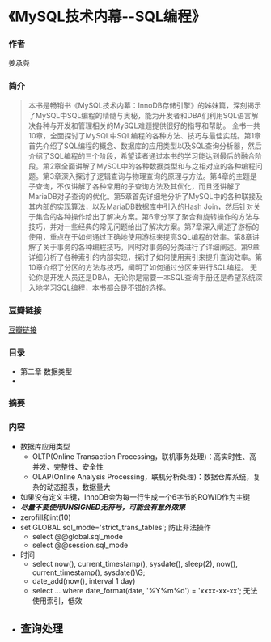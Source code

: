 《MySQL技术内幕--SQL编程》
=======================

### 作者
  姜承尧 
  
### 简介
> 本书是畅销书《MySQL技术内幕：InnoDB存储引擎》的姊妹篇，深刻揭示了MySQL中SQL编程的精髓与奥秘，能为开发者和DBA们利用SQL语言解决各种与开发和管理相关的MySQL难题提供很好的指导和帮助。
全书一共10章，全面探讨了MySQL中SQL编程的各种方法、技巧与最佳实践。第1章首先介绍了SQL编程的概念、数据库的应用类型以及SQL查询分析器，然后介绍了SQL编程的三个阶段，希望读者通过本书的学习能达到最后的融合阶段。第2章全面讲解了MySQL中的各种数据类型和与之相对应的各种编程问题。第3章深入探讨了逻辑查询与物理查询的原理与方法。第4章的主题是子查询，不仅讲解了各种常用的子查询方法及其优化，而且还讲解了MariaDB对子查询的优化。第5章首先详细地分析了MySQL中的各种联接及其内部的实现算法，以及MariaDB数据库中引入的Hash Join，然后针对关于集合的各种操作给出了解决方案。第6章分享了聚合和旋转操作的方法与技巧，并对一些经典的常见问题给出了解决方案。第7章深入阐述了游标的使用，重点在于如何通过正确地使用游标来提高SQL编程的效率。第8章讲解了关于事务的各种编程技巧，同时对事务的分类进行了详细阐述。第9章详细分析了各种索引的内部实现，探讨了如何使用索引来提升查询效率。第10章介绍了分区的方法与技巧，阐明了如何通过分区来进行SQL编程。
无论你是开发人员还是DBA，无论你是需要一本SQL查询手册还是希望系统深入地学习SQL编程，本书都会是不错的选择。


### 豆瓣链接
[豆瓣链接](http://book.douban.com/subject/10569620/)

### 目录
* 第二章 数据类型
* 

### 摘要

### 内容
* 数据库应用类型
  - OLTP(Online Transaction Processing，联机事务处理)：高实时性、高并发、完整性、安全性
  - OLAP(Online Analysis Processing，联机分析处理)：数据仓库系统，复杂的动态报表，数据量大
* 如果没有定义主键，InnoDB会为每一行生成一个6字节的ROWID作为主键
* ***尽量不要使用UNSIGNED无符号，可能会有意外效果***
* zerofill和int(10)
* set GLOBAL sql_mode='strict_trans_tables'; 防止非法操作
  - select @@global.sql_mode
  - select @@session.sql_mode
* 时间
  - select now(), current_timestamp(), sysdate(), sleep(2), now(), current_timestamp(), sysdate()\G;
  - date_add(now(), interval 1 day)
  - select ... where date_format(date, '%Y%m%d') = 'xxxx-xx-xx';  无法使用索引，低效
* 查询处理
  - 